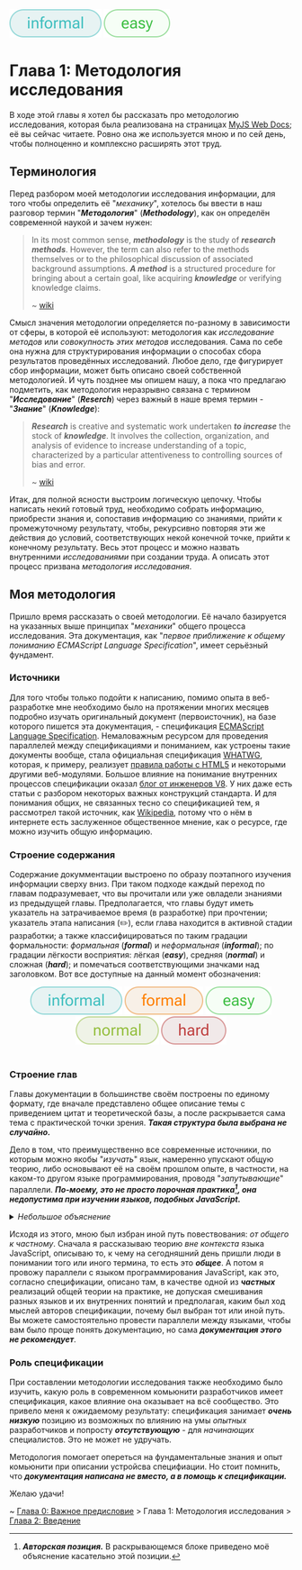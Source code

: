 <div align='left'>
    <img src='assets/informal.svg'>
    <img src='assets/easy.svg'>
</div>

# Глава 1: Методология исследования

В ходе этой главы я хотел бы рассказать про методологию исследования, которая была реализована на
страницах [MyJS Web Docs](https://github.com/denlove/myJS); её вы сейчас читаете. Ровно она же
используется мною и по сей день, чтобы полноценно и комплексно расширять этот труд.

## Терминология

Перед разбором моей методологии исследования информации, для того чтобы определить её "_механику_",
хотелось бы ввести в наш разговор термин "**_Методология_**" (**_Methodology_**), как он определён
современной наукой и зачем нужен:

> In its most common sense, **_methodology_** is the study of **_research methods_**. However, the
> term can also refer to the methods themselves or to the philosophical discussion of associated
> background assumptions. **_A method_** is a structured procedure for bringing about a certain
> goal, like acquiring **_knowledge_** or verifying knowledge claims.
>
> ~ [wiki](https://en.wikipedia.org/wiki/Methodology)

Смысл значения методологии определяется по-разному в зависимости от сферы, в которой её используют:
методология как _исследование методов_ или _совокупность этих методов_ исследования. Сама по себе
она нужна для структурирования информации о способах сбора результатов проведённых исследований.
Любое дело, где фигурирует сбор информации, может быть описано своей собственной методологией. И
чуть позднее мы опишем нашу, а пока что предлагаю подметить, как методология неразрывно связана с
термином "**_Исследование_**" (**_Reserch_**) через важный в наше время термин - "**_Знание_**"
(**_Knowledge_**):

> **_Research_** is creative and systematic work undertaken **_to increase_** the stock of
> **_knowledge_**. It involves the collection, organization, and analysis of evidence to increase
> understanding of a topic, characterized by a particular attentiveness to controlling sources of
> bias and error.
>
> ~ [wiki](https://en.wikipedia.org/wiki/Research)

Итак, для полной ясности выстроим логическую цепочку. Чтобы написать некий готовый труд, необходимо
собрать информацию, приобрести знания и, сопоставив информацию со знаниями, прийти к промежуточному
результату, чтобы, рекурсивно повторяя эти же действия до условий, соответствующих некой конечной
точке, прийти к конечному результату. Весь этот процесс и можно назвать внутренними _исследованиями_
при создании труда. А описать этот процесс призвана _методология исследования_.

## Моя методология

Пришло время рассказать о своей методологии. Её начало базируется на указанных выше принципах
"_механики_" общего процесса исследования. Эта документация, как "_первое приближение к общему
пониманию ECMAScript Language Specification_", имеет серьёзный фундамент.

### Источники

Для того чтобы только подойти к написанию, помимо опыта в веб-разработке мне необходимо было на
протяжении многих месяцев подробно изучать оригинальный документ (первоисточник), на базе которого
пишется эта документация, - спецификация
[ECMAScript Language Specification](https://tc39.es/ecma262/multipage/). Немаловажным ресурсом для
проведения параллелей между спецификациями и пониманием, как устроены такие документы вообще, стала
официальная спецификация [WHATWG](https://spec.whatwg.org/), которая, к примеру, реализует
[правила работы с HTML5](https://html.spec.whatwg.org/multipage/) и некоторыми другими веб-модулями.
Большое влияние на понимание внутренних процессов спецификации оказал
[блог от инженеров V8](https://v8.dev/blog). У них даже есть статьи с разбором некоторых важных
конструкций стандарта. И для понимания общих, не связанных тесно со спецификацией тем, я рассмотрел
такой источник, как [Wikipedia](https://www.wikipedia.org/), потому что о нём в интернете есть
заслуженное общественное мнение, как о ресурсе, где можно изучить общую информацию.

### Строение содержания

Содержание докумментации выстроено по образу поэтапного изучения информации сверху вниз. При таком
подходе каждый переход по главам подразумевает, что вы прочитали или уже овладели знаниями из
предыдущей главы. Предполагается, что главы будут иметь указатель на затрачиваемое время (в
разработке) при прочтении; указатель этапа написания (✏️), если глава находится в активной стадии
разработки; а также классифицироваться по таким градации формальности: _формальная_ (**_formal_**) и
_неформальная_ (**_informal_**); по градации лёгкости восприятия: лёгкая (**_easy_**), средняя
(**_normal_**) и сложная (**_hard_**); и помечаться соответствующими значками над заголовком. Вот
все доступные на данный момент обозначения:

<div align='center'>
    <img src='assets/informal.svg'>
    <img src='assets/formal.svg'>
    <img src='assets/easy.svg'>
    <img src='assets/normal.svg'>
    <img src='assets/hard.svg'>
</div>
<br>

### Строение глав

Главы документации в большинстве своём построены по единому формату, где вначале представлено общее
описание темы с приведением цитат и теоретической базы, а после раскрывается сама тема с
практической точки зрения. **_Такая структура была выбрана не случайно._**

Дело в том, что преимущественно все современные источники, по которым можно якобы "_изучать_" язык,
намеренно упускают общую теорию, либо основывают её на своём прошлом опыте, в частности, на каком-то
другом языке программирования, проводя "_запутывающие_" параллели. **_По-моему, это не просто
порочная практика[^1], она недопустима при изучении языков, подобных JavaScript._**

<details>
<summary><i>Небольшое объяснение</i></summary>

<br>

> Если в каком-нибудь языке программирования при написании **_примитивного значения_**, например,
> **_`'hello'` типа String_** вы имеете в виду _реальную строку данных_ и говорите об этом в рамках
> другого языка, проводя такую лёгкую параллель, то вынужден Вас огорчить.
>
> В случае использования на этом же примере языка JavaScript в условном _host environment_ типа
> _браузера Google Chrome_, вы работаете **_не со строкой_**, а, по сути, **_с командой,
> обозначающей отдельную самостоятельную сущность StringLiteral Expression_**, проходящей через
> десятки собственных проверок и алгоритмов, на выходе которых может получиться совсем не наша
> **_`'hello'` типа String_**, но всё равно представляющая неявный **_идентификатор_**, ссылающийся
> в **_memory heap_** (кучу) и указывающий в ней на некоторую **_структуру данных_**, имеющих внутри
> значение этой строки (те самые данные). И это всего лишь один пример поведения языка, отличного от
> некоторых других языков программирования, на основании которого уже нельзя с уверенностью
> сравнивать или объяснять один из языков на примере другого.

</details>

Исходя из этого, мною был избран иной путь повествования: _от общего к частному_. Сначала я
рассказываю теорию _вне контекста_ языка JavaScript, описываю то, к чему на сегодняшний день пришли
люди в понимании того или иного термина, то есть это **_общее_**. А потом я провожу параллели с
языком программирования JavaScript, как это, согласно спецификации, описано там, в качестве одной из
**_частных_** реализаций общей теории на практике, не допуская смешивания разных языков и их
внутренних понятий и предполагая, каким был ход мыслей авторов спецификации, почему был выбран тот
или иной путь. Вы можете самостоятельно провести параллели между языками, чтобы вам было проще
понять документацию, но сама **_документация этого не рекомендует_**.

### Роль спецификации

При составлении методологии исследования также необходимо было изучить, какую роль в современном
комьюнити разработчиков имеет спецификация, какое влияние она оказывает на всё сообщество. Это
привело меня к ожидаемому результату: спецификация занимает **_очень низкую_** позицию из возможных
по влиянию на умы _опытных_ разработчиков и попросту **_отсутствующую_** - для _начинающих_
специалистов. Это не может не удручать.

Методология помогает опереться на фундаментальные знания и опыт комьюнити при описании устройсва
специфиации. Но стоит помнить, что **_документация написана не вместо, а в помощь к спецификации._**

Желаю удачи!

~ [Глава 0: Важное предисловие](Preface.md) > Глава 1: Методология исследования >
[Глава 2: Введение](Introduction.md)

[^1]:
    **_Авторская позиция._** В раскрывающемся блоке приведено моё объяснение касательно этой
    позиции.
